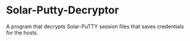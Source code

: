 # Solar-Putty-Decryptor
A program that decrypts Solar-PuTTY session files that saves credentials for the hosts.

